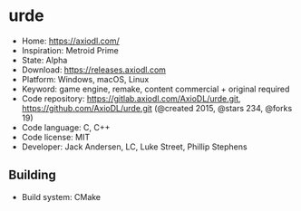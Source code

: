 # urde

- Home: https://axiodl.com/
- Inspiration: Metroid Prime
- State: Alpha
- Download: https://releases.axiodl.com
- Platform: Windows, macOS, Linux
- Keyword: game engine, remake, content commercial + original required
- Code repository: https://gitlab.axiodl.com/AxioDL/urde.git, https://github.com/AxioDL/urde.git (@created 2015, @stars 234, @forks 19)
- Code language: C, C++
- Code license: MIT
- Developer: Jack Andersen, LC, Luke Street, Phillip Stephens

## Building

- Build system: CMake
